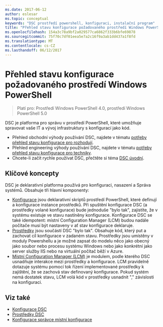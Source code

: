 ```yaml
---
ms.date: 2017-06-12
author: eslesar
ms.topic: conceptual
keywords: "DSC prostředí powershell, konfiguraci, instalační program"
title: "Přehled stavu konfigurace požadovaného prostředí Windows PowerShell"
ms.openlocfilehash: 154a3c78a9bf2a029577ca6862f333b6bfe69878
ms.sourcegitcommit: 75f70c7df01eea5e7a2c16f9a3ab1dd437a1f8fd
ms.translationtype: MT
ms.contentlocale: cs-CZ
ms.lasthandoff: 06/12/2017
---
```

# <a name="windows-powershell-desired-state-configuration-overview"></a>Přehled stavu konfigurace požadovaného prostředí Windows PowerShell 

> Platí pro: Prostředí Windows PowerShell 4.0, prostředí Windows PowerShell 5.0

DSC je platforma pro správu v prostředí PowerShell, které umožňuje spravovat vaše IT a vývoj infrastruktury s konfigurací jako kód.

- Přehled obchodní výhody používání DSC, najdete v tématu [potřeby přehled stavu konfigurace pro rozhodují](decisionMaker.md).
- Přehled engineering výhody používání DSC, najdete v tématu [potřeby přehled stavu konfigurace pro techniky](DscForEngineers.md).
- Chcete-li začít rychle používat DSC, přečtěte si téma [DSC úvodní](quickStart.md).

## <a name="key-concepts"></a>Klíčové koncepty

DSC je deklarativní platforma používá pro konfiguraci, nasazení a Správa systémů. Obsahuje tři hlavní komponenty:

- [Konfigurace](configurations.md) jsou deklarativní skriptů prostředí PowerShell, které definují a konfigurace instance prostředků.
    Při spuštění konfigurace DSC (a prostředky volané konfigurace) bude jednoduše "bylo tak", zajistíte, že v systému existuje ve stavu nastíněny konfigurace. 
    Konfigurace DSC se také idempotent: místní Configuration Manager (LCM) budou nadále počítače musí být nastaveny v ať stav konfigurace deklaruje.
- [Prostředky](resources.md) jsou součástí DSC "bylo tak". Obsahuje kód, který put a zachovat cíl konfigurace v zadaném stavu. 
    Prostředky jsou umístěny v moduly Powershellu a je možné zapsat do modelu něco jako obecný jako soubor nebo procesu systému Windows nebo jako konkrétní jako server služby IIS nebo na virtuální počítač běží v Azure.
- [Místní Configuration Manager (LCM)](metaConfig.md) je modulem, podle kterého DSC usnadňuje interakce mezi prostředky a konfigurace. 
    LCM pravidelně dotazuje systému pomocí tok řízení implementované prostředky k zajištění, že se zachová stav definovaný konfigurace. 
    Pokud systém nemá dostatek stavu, LCM volá kód v prostředky usnadnit "," závislosti na konfiguraci. 

## <a name="see-also"></a>Viz také

- [Konfigurace DSC](configurations.md)
- [Prostředky DSC](resources.md)
- [Konfigurace správce místní konfigurace](metaConfig.md)

